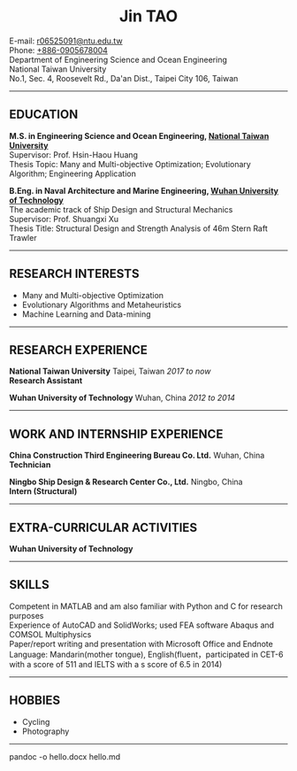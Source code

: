 # <center> __Jin TAO__ </center>

E-mail: <r06525091@ntu.edu.tw>  
Phone: [+886-0905678004](tel://+886-0905678004)  
Department of Engineering Science and Ocean Engineering  
National Taiwan University  
No.1, Sec. 4, Roosevelt Rd., Da'an Dist., Taipei City 106, Taiwan

***

## EDUCATION

**M.S. in Engineering Science and Ocean Engineering, [National Taiwan University](http://www.ntu.edu.tw)**  
Supervisor: Prof. Hsin-Haou Huang  
Thesis Topic: Many and Multi-objective Optimization; Evolutionary Algorithm; Engineering Application

**B.Eng. in Naval Architecture and Marine Engineering, [Wuhan University of Technology](http://www.whut.edu.cn)**  
The academic track of Ship Design and Structural Mechanics  
Supervisor: Prof. Shuangxi Xu  
Thesis Title: Structural Design and Strength Analysis of 46m Stern Raft Trawler

***

## RESEARCH INTERESTS

- Many and Multi-objective Optimization  
- Evolutionary Algorithms and Metaheuristics  
- Machine Learning and Data-mining

***

## RESEARCH EXPERIENCE

**National Taiwan University**        Taipei, Taiwan                            *2017 to now*  
**Research Assistant**

**Wuhan University of Technology**    Wuhan, China                              *2012 to 2014*

***

## WORK AND INTERNSHIP EXPERIENCE

**China Construction Third Engineering Bureau Co. Ltd.**   Wuhan, China  
**Technician**

**Ningbo Ship Design & Research Center Co., Ltd.**         Ningbo, China  
**Intern (Structural)**


***

## EXTRA-CURRICULAR ACTIVITIES

**Wuhan University of Technology** 

***

## SKILLS

Competent in MATLAB and am also familiar with Python and C for research purposes  
Experience of AutoCAD and SolidWorks; used FEA software Abaqus and COMSOL Multiphysics  
Paper/report writing and presentation with Microsoft Office and Endnote  
Language: Mandarin(mother tongue), English(fluent，participated in CET-6 with a score of 511 and IELTS with a s score of 6.5 in 2014)

***

## HOBBIES

- Cycling 
- Photography

***

pandoc -o hello.docx hello.md
